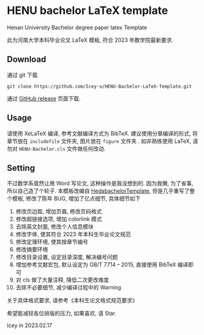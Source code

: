 # HENU bachelor LaTeX template
Henan University Bachelor degree paper latex Template

此为河南大学本科毕业论文 LaTeX 模板, 符合 2023 年数学院最新要求. 

## Download

通过 git 下载

```
git clone https://github.com/Icey-u/HENU-Bachelor-LaTeX-Template.git
```

通过 [GitHub release](https://github.com/Icey-u/HENU-Bachelor-LaTeX-Template/releases) 页面下载. 

## Usage

请使用 XeLaTeX 编译, 参考文献编译方式为 BibTeX. 建议使用分章编译的形式, 将章节放在 `includefile` 文件夹, 图片放在 `figure` 文件夹 . 如非熟练使用 LaTeX, 请勿对 `HENU-Bachelor.cls` 文件做任何改动. 

## Setting

不过数学系竟然让用 Word 写论文, 这种操作是我没想到的. 因为我懒, 为了省事, 所以自己造了个轮子. 本模板改编自 [HedabachelorTemplate]( https://github.com/davidgao666/HedaBachelorTemplate), 但是几乎重写了整个模板, 修改了陈年 BUG, 增加了亿点细节, 具体细节如下

1. 修改页边距, 增加页眉, 修改页码格式
2. 修改超链接选项, 增加 colorlink 模式
3. 去除英文封面, 修改个人信息模块
4. 修改字体, 使其符合 2023 年本科生毕业论文规范
5. 修改定理环境, 使其按章节编号
6. 修改摘要环境
7. 修改目录设置, 设定目录深度, 解决编号问题
8. 增加参考文献宏包, 默认设定为 GB/T 7714 – 2015, 直接使用 BibTeX 编译即可
9. 对 cls 做了大量注释, 降低二次更改难度
10. 去除不必要细节, 减少编译过程中的 Warning

关于具体格式要求, 请参考《本科生论文格式规范要求》

希望能减轻各位排版的压力, 如果喜欢, 请 Star. 

Icey in 2023.02.17

